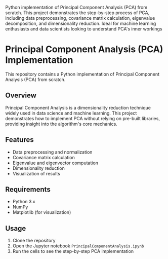 Python implementation of Principal Component Analysis (PCA) from scratch. This project demonstrates the step-by-step process of PCA, including data preprocessing, covariance matrix calculation, eigenvalue decomposition, and dimensionality reduction. Ideal for machine learning enthusiasts and data scientists looking to understand PCA's inner workings


# Principal Component Analysis (PCA) Implementation

This repository contains a Python implementation of Principal Component Analysis (PCA) from scratch.

## Overview

Principal Component Analysis is a dimensionality reduction technique widely used in data science and machine learning. This project demonstrates how to implement PCA without relying on pre-built libraries, providing insight into the algorithm's core mechanics.

## Features

- Data preprocessing and normalization
- Covariance matrix calculation
- Eigenvalue and eigenvector computation
- Dimensionality reduction
- Visualization of results

## Requirements

- Python 3.x
- NumPy
- Matplotlib (for visualization)

## Usage

1. Clone the repository
2. Open the Jupyter notebook `PrincipalComponentAnalysis.ipynb`
3. Run the cells to see the step-by-step PCA implementation

